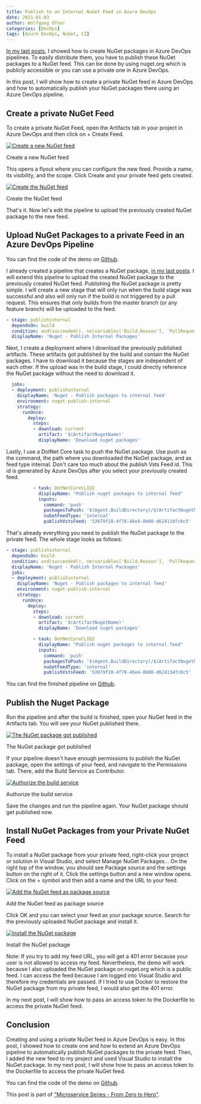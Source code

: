 ```yaml
---
title: Publish to an Internal NuGet Feed in Azure DevOps
date: 2021-01-03
author: Wolfgang Ofner
categories: [DevOps]
tags: [Azure DevOps, NuGet, CI]
---
```


[In my last posts](/create-nuget-azure-devops), I showed how to create NuGet packages in Azure DevOps pipelines. To easily distribute them, you have to publish these NuGet packages to a NuGet feed. This can be done by using nuget.org  which is publicly accessible or you can use a private one in Azure DevOps.

In this post, I will show how to create a private NuGet feed in Azure DevOps and how to automatically publish your NuGet packages there using an Azure DevOps pipeline.

## Create a private NuGet Feed

To create a private NuGet Feed, open the Artifacts tab in your project in Azure DevOps and then click on + Create Feed.

<div class="col-12 col-sm-10 aligncenter">
  <a href="/assets/img/posts/2021/01/Create-a-new-NuGet-feed.jpg"><img loading="lazy" src="/assets/img/posts/2021/01/Create-a-new-NuGet-feed.jpg" alt="Create a new NuGet feed" /></a>
  
  <p>
   Create a new NuGet feed
  </p>
</div>

This opens a flyout where you can configure the new feed. Provide a name, its visibility, and the scope. Click Create and your private feed gets created.

<div class="col-12 col-sm-10 aligncenter">
  <a href="/assets/img/posts/2021/01/Create-the-NuGet-feed.jpg"><img loading="lazy" src="/assets/img/posts/2021/01/Create-the-NuGet-feed.jpg" alt="Create the NuGet feed" /></a>
  
  <p>
   Create the NuGet feed
  </p>
</div>

That's it. Now let's edit the pipeline to upload the previously created NuGet package to the new feed.

## Upload NuGet Packages to a private Feed in an Azure DevOps Pipeline

You can find the code of the demo on <a href="https://github.com/WolfgangOfner/MicroserviceDemo" target="_blank" rel="noopener noreferrer">Github</a>.

I already created a pipeline that creates a NuGet package, [in my last posts](/create-nuget-azure-devops). I will extend this pipeline to upload the created NuGet package to the previously created NuGet feed. Publishing the NuGet package is pretty simple. I will create a new stage that will only run when the build stage was successful and also will only run if the build is not triggered by a pull request. This ensures that only builds from the master branch (or any feature branch) will be uploaded to the feed. 

```yaml
- stage: publishinternal
  dependsOn: build
  condition: and(succeeded(), ne(variables['Build.Reason'], 'PullRequest'))
  displayName: 'Nuget - Publish Internal Packages'
```

Next, I create a deployment where I download the previously published artifacts. These artifacts got published by the build and contain the NuGet packages. I have to download it because the stages are independent of each other. If the upload was in the build stage, I could directly reference the NuGet package without the need to download it.

```yaml
  jobs:
  - deployment: publishinternal
    displayName: 'Nuget - Publish packages to internal feed'
    environment: nuget-publish-internal
    strategy:
      runOnce:
        deploy:
          steps:
          - download: current
            artifact: '$(ArtifactNugetName)'
            displayName: 'Download nuget packages'
```

Lastly, I use a DotNet Core task to push the NuGet package. Use push as the command, the path where you downloaded the NuGet package, and as feed type internal. Don't care too much about the publish Vsts Feed id. This id is generated by Azure DevOps after you select your previously created feed.

```yaml
          - task: DotNetCoreCLI@2
            displayName: "Publish nuget packages to internal feed"
            inputs:
              command: 'push'
              packagesToPush: '$(Agent.BuildDirectory)/$(ArtifactNugetName)/*.nupkg'
              nuGetFeedType: 'internal'
              publishVstsFeed: '53079f18-4f78-46e4-8b08-d624134fc0c5'
```

That's already everything you need to publish the NuGet package to the private feed. The whole stage looks as follows:

```yaml
- stage: publishinternal
  dependsOn: build
  condition: and(succeeded(), ne(variables['Build.Reason'], 'PullRequest'))
  displayName: 'Nuget - Publish Internal Packages'
  jobs:
  - deployment: publishinternal
    displayName: 'Nuget - Publish packages to internal feed'
    environment: nuget-publish-internal
    strategy:
      runOnce:
        deploy:
          steps:
          - download: current
            artifact: '$(ArtifactNugetName)'
            displayName: 'Download nuget packages'

          - task: DotNetCoreCLI@2
            displayName: "Publish nuget packages to internal feed"
            inputs:
              command: 'push'
              packagesToPush: '$(Agent.BuildDirectory)/$(ArtifactNugetName)/*.nupkg'
              nuGetFeedType: 'internal'
              publishVstsFeed: '53079f18-4f78-46e4-8b08-d624134fc0c5'
```
You can find the finished pipeline on <a href="https://github.com/WolfgangOfner/MicroserviceDemo/blob/master/Nuget/pipelines/Nuget-CI-CD.yml" target="_blank" rel="noopener noreferrer">Github</a>.

## Publish the Nuget Package

Run the pipeline and after the build is finished, open your NuGet feed in the Artifacts tab. You will see your NuGet published there.

<div class="col-12 col-sm-10 aligncenter">
  <a href="/assets/img/posts/2021/01/The-NuGet-package-got-published.jpg"><img loading="lazy" src="/assets/img/posts/2021/01/The-NuGet-package-got-published.jpg" alt="The NuGet package got published" /></a>
  
  <p>
   The NuGet package got published
  </p>
</div>

If your pipeline doesn't have enough permissions to publish the NuGet package, open the settings of your feed, and navigate to the Permissions tab. There, add the Build Service as Contributor. 

<div class="col-12 col-sm-10 aligncenter">
  <a href="/assets/img/posts/2021/01/Authorize-the-build-service.jpg"><img loading="lazy" src="/assets/img/posts/2021/01/Authorize-the-build-service.jpg" alt="Authorize the build service" /></a>
  
  <p>
   Authorize the build service
  </p>
</div>

Save the changes and run the pipeline again. Your NuGet package should get published now.

## Install NuGet Packages from your Private NuGet Feed

To install a NuGet package from your private feed, right-click your project or solution in Visual Studio, and select Manage NuGet Packages... On the right top of the window, you should see Package source and the settings button on the right of it. Click the settings button and a new window opens. Click on the + symbol and then add a name and the URL to your feed. 

<div class="col-12 col-sm-10 aligncenter">
  <a href="/assets/img/posts/2021/01/Add-the-NuGet-feed-as-package-source.jpg"><img loading="lazy" src="/assets/img/posts/2021/01/Add-the-NuGet-feed-as-package-source.jpg" alt="Add the NuGet feed as package source" /></a>
  
  <p>
   Add the NuGet feed as package source
  </p>
</div>

Click OK and you can select your feed as your package source. Search for the previously uploaded NuGet package and install it.

<div class="col-12 col-sm-10 aligncenter">
  <a href="/assets/img/posts/2021/01/Install-the-NuGet-package.jpg"><img loading="lazy" src="/assets/img/posts/2021/01/Install-the-NuGet-package.jpg" alt="Install the NuGet package" /></a>
  
  <p>
   Install the NuGet package
  </p>
</div>

Note: If you try to add my feed URL, you will get a 401 error because your user is not allowed to access my feed. Nevertheless, the demo will work because I also uploaded the NuGet package on nuget.org which is a public feed. I can access the feed because I am logged into Visual Studio and therefore my credentials are passed. If I tried to use Docker to restore the NuGet package from my private feed, I would also get the 401 error.

In my next post, I will show how to pass an access token to the Dockerfile to access the private NuGet feed.

## Conclusion

Creating and using a private NuGet feed in Azure DevOps is easy. In this post, I showed how to create one and how to extend an Azure DevOps pipeline to automatically publish NuGet packages to the private feed. Then, I added the new feed to my project and used Visual Studio to install the NuGet package. In my next post, I will show how to pass an access token to the Dockerfile to access the private NuGet feed.

You can find the code of the demo on <a href="https://github.com/WolfgangOfner/MicroserviceDemo" target="_blank" rel="noopener noreferrer">Github</a>.

This post is part of ["Microservice Series - From Zero to Hero"](/microservice-series-from-zero-to-hero).